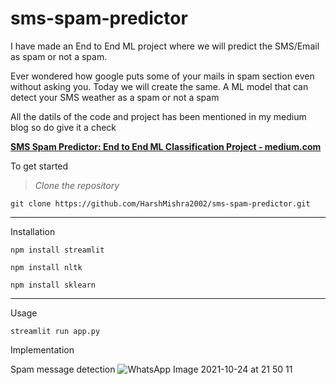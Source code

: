 # sms-spam-predictor
I have made an End to End ML project where we will predict the SMS/Email as spam or not a spam.

Ever wondered how google puts some of your mails in spam section even without asking you. Today we will create the same. A ML model that can detect your SMS weather as a spam or not a spam

All the datils of the code and project has been mentioned in my medium blog so do give it a check

[**SMS Spam Predictor: End to End ML Classification Project - medium.com**](https://medium.com/@harshmishraandheri/sms-spam-predictor-end-to-end-ml-classification-project-9dca53ffb1ab "SMS Spam detector")

To get started 

> *Clone the repository*

```
git clone https://github.com/HarshMishra2002/sms-spam-predictor.git
```
---

Installation 

```
npm install streamlit
```
```
npm install nltk
```
```
npm install sklearn
```
---
Usage

```
streamlit run app.py
```
Implementation

Spam message detection 
![WhatsApp Image 2021-10-24 at 21 50 11](https://user-images.githubusercontent.com/65888520/138603588-22c77b75-3448-43d4-9523-733aae9bf12b.jpeg)

